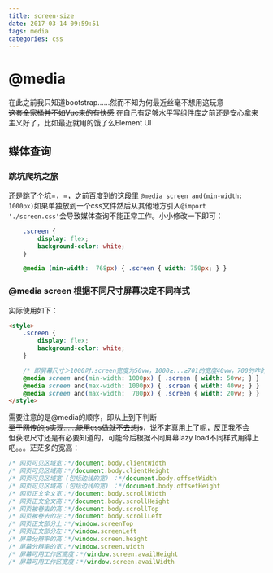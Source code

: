 ```yaml
---
title: screen-size
date: 2017-03-14 09:59:51
tags: media
categories: css
---
```

# @media

在此之前我只知道bootstrap……然而不知为何最近丝毫不想用这玩意  
~~这套全家桶并不如Vue来的有快感~~ 在自己有足够水平写组件库之前还是安心拿来主义好了，比如最近就用的饿了么Element UI

## 媒体查询

### 跳坑爬坑之旅  

还是跳了个坑=，=，之前百度到的这段里
`@media screen and(min-width: 1000px)`如果单独放到一个css文件然后从其他地方引入`@import './screen.css'`会导致媒体查询不能正常工作。小小修改一下即可：

```css
    .screen {
        display: flex;
        background-color: white;
    }

    @media (min-width:  768px) { .screen { width: 750px; } }
```

<!-- more -->

### ~~@media screen 根据不同尺寸屏幕决定不同样式~~

实际使用如下：

```html
<style>
    .screen {
        display: flex;
        background-color: white;
    }

    /* 即屏幕尺寸＞1000时.screen宽度为50vw，1000≥...≥701的宽度40vw，700的咋的咋的 */
    @media screen and(min-width: 1000px) { .screen { width: 50vw; } }
    @media screen and(max-width: 1000px) { .screen { width: 40vw; } }
    @media screen and(max-width:  700px) { .screen { width: 20vw; } }
</style>
```

需要注意的是@media的顺序，即从上到下判断  
~~至于网传的js实现……能用css做就不去想js~~，说不定真用上了呢，反正我不会  
但获取尺寸还是有必要知道的，可能今后根据不同屏幕lazy load不同样式用得上吧。。。茫茫多的宽高：

```js
/* 网页可见区域宽：*/document.body.clientWidth
/* 网页可见区域高：*/document.body.clientHeight
/* 网页可见区域宽 (包括边线的宽) ：*/document.body.offsetWidth
/* 网页可见区域高 (包括边线的宽) ：*/document.body.offsetHeight
/* 网页正文全文宽：*/document.body.scrollWidth
/* 网页正文全文高：*/document.body.scrollHeight
/* 网页被卷去的高：*/document.body.scrollTop
/* 网页被卷去的左：*/document.body.scrollLeft
/* 网页正文部分上：*/window.screenTop
/* 网页正文部分左：*/window.screenLeft
/* 屏幕分辨率的高：*/window.screen.height
/* 屏幕分辨率的宽：*/window.screen.width
/* 屏幕可用工作区高度：*/window.screen.availHeight
/* 屏幕可用工作区宽度：*/window.screen.availWidth
```